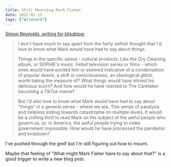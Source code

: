 ```yaml
---
title: Still Mourning Mark Fisher
date: 2022-02-13
tags: ["Wildcard"]
---
```


[Simon Reynolds, writing for blissblog:](https://blissout.blogspot.com/2022/01/hows-things.html?m=1)

> I don't have much to say apart from the fairly selfish thought that I'd love to know what Mark would have had to say about things. <!--x-->
>
> Things in the specific sense - cultural products. Like the Dry Cleaning album, or SOPHIE's music. Feted television series or films - which ones would have excited him or seemed indicative of a condensation of popular desire, a shift in consciousness, an ideological glitch, worth taking the measure of? What things would have stirred his delicious scorn? And how would he have reacted to The Caretaker becoming a TikTok meme?
>
> But I'd also love to know what Mark would have had to say about "things" in a general sense - where we are. This sense of paralysis and helpless sliding towards catastrophe on multiple levels. It would be a chilling thrill to read Mark on the subject of the awful people who govern us, or, in America, the awful people trying to make government impossible. How would he have processed the pandemic and lockdown?

I've pushed through the greif but I'm still figuring out how to mourn.

Maybe that feeling of "What might Mark Fisher have to say about that?" is a good trigger to write a new blog post.
